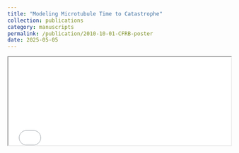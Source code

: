 ```yaml
---
title: "Modeling Microtubule Time to Catastrophe"
collection: publications
category: manuscripts
permalink: /publication/2010-10-01-CFRB-poster
date: 2025-05-05
---
```


<iframe src="/files/Resume CV September 2025.pdf" width="100%" height="200px"></iframe>